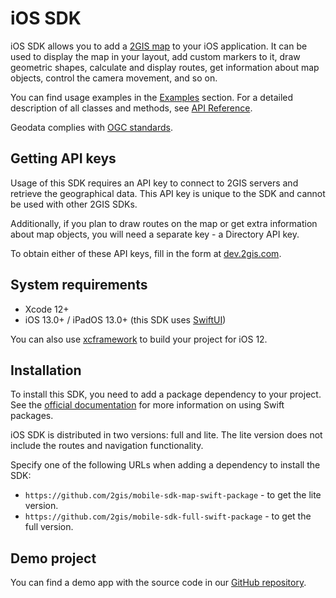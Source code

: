 # iOS SDK

iOS SDK allows you to add a [2GIS map](https://2gis.ae/) to your iOS application. It can be used to display the map in your layout, add custom markers to it, draw geometric shapes, calculate and display routes, get information about map objects, control the camera movement, and so on.

You can find usage examples in the [Examples](/en/ios/sdk/examples) section. For a detailed description of all classes and methods, see [API Reference](/en/ios/sdk/reference).

Geodata complies with [OGC standards](https://en.wikipedia.org/wiki/Open_Geospatial_Consortium).

## Getting API keys

Usage of this SDK requires an API key to connect to 2GIS servers and retrieve the geographical data. This API key is unique to the SDK and cannot be used with other 2GIS SDKs.

Additionally, if you plan to draw routes on the map or get extra information about map objects, you will need a separate key - a Directory API key.

To obtain either of these API keys, fill in the form at [dev.2gis.com](https://dev.2gis.com/order/).

## System requirements

- Xcode 12+
- iOS 13.0+ / iPadOS 13.0+ (this SDK uses [SwiftUI](https://developer.apple.com/documentation/swiftui))

You can also use [xcframework](https://github.com/2gis/mobile-sdk-map-swift-package/blob/master/Package.swift) to build your project for iOS 12.

## Installation

To install this SDK, you need to add a package dependency to your project. See the [official documentation](https://developer.apple.com/documentation/swift_packages/adding_package_dependencies_to_your_app) for more information on using Swift packages.

iOS SDK is distributed in two versions: full and lite. The lite version does not include the routes and navigation functionality.

Specify one of the following URLs when adding a dependency to install the SDK:

- `https://github.com/2gis/mobile-sdk-map-swift-package` - to get the lite version.
- `https://github.com/2gis/mobile-sdk-full-swift-package` - to get the full version.

## Demo project

You can find a demo app with the source code in our [GitHub repository](https://github.com/2gis/native-sdk-ios-demo/).
